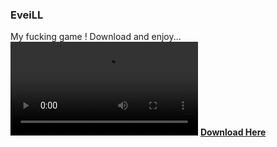 ### EveiLL
My fucking game ! Download and enjoy...
![FuckingImage](https://i.imgur.com/q73RPAy.mp4)
[**Download Here**](https://raw.githubusercontent.com/Rizowan/rizowan.github.io/master/Release/EveiLL/latest%20chokchoka%20sawa.rar)
